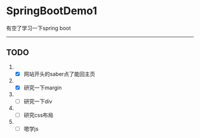 # SpringBootDemo1

有空了学习一下spring boot

---

## TODO

[//]: # (TODO)

1. - [x] 网站开头的saber点了能回主页
2. - [x] 研究一下margin
3. - [ ] 研究一下div
4. - [ ] 研究css布局
5. - [ ] 嗯学js
